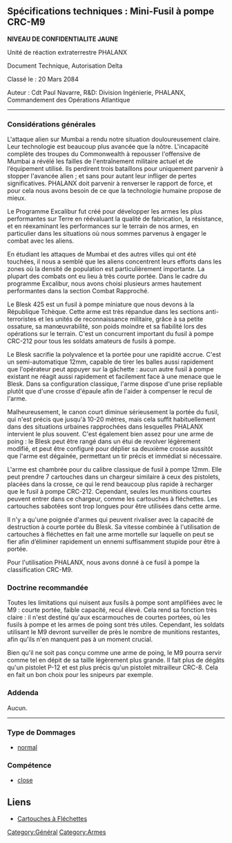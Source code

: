 ## Spécifications techniques : Mini-Fusil à pompe CRC-M9

**NIVEAU DE CONFIDENTIALITE JAUNE**

Unité de réaction extraterrestre PHALANX

Document Technique, Autorisation Delta

Classé le : 20 Mars 2084

Auteur : Cdt Paul Navarre, R&D: Division Ingénierie, PHALANX,
Commandement des Opérations Atlantique

------------------------------------------------------------------------

### Considérations générales

L'attaque alien sur Mumbai a rendu notre situation douloureusement
claire. Leur technologie est beaucoup plus avancée que la nôtre.
L'incapacité complète des troupes du Commonwealth à repousser
l'offensive de Mumbai a révélé les failles de l'entraînement militaire
actuel et de l’équipement utilisé. Ils perdirent trois bataillons pour
uniquement parvenir à stopper l'avancée alien ; et sans pour autant leur
infliger de pertes significatives. PHALANX doit parvenir à renverser le
rapport de force, et pour cela nous avons besoin de ce que la
technologie humaine propose de mieux.

Le Programme Excalibur fut créé pour développer les armes les plus
performantes sur Terre en réévaluant la qualité de fabrication, la
résistance, et en réexaminant les performances sur le terrain de nos
armes, en particulier dans les situations où nous sommes parvenus à
engager le combat avec les aliens.

En étudiant les attaques de Mumbai et des autres villes qui ont été
touchées, il nous a semblé que les aliens concentrent leurs efforts dans
les zones où la densité de population est particulièrement importante.
La plupart des combats ont eu lieu à très courte portée. Dans le cadre
du programme Excalibur, nous avons choisi plusieurs armes hautement
performantes dans la section Combat Rapproché.

Le Blesk 425 est un fusil à pompe miniature que nous devons à la
République Tchèque. Cette arme est très répandue dans les sections
anti-terroristes et les unités de reconnaissance militaire, grâce à sa
petite ossature, sa manœuvrabilité, son poids moindre et sa fiabilité
lors des opérations sur le terrain. C'est un concurrent important du
fusil à pompe CRC-212 pour tous les soldats amateurs de fusils à pompe.

Le Blesk sacrifie la polyvalence et la portée pour une rapidité accrue.
C'est un semi-automatique 12mm, capable de tirer les balles aussi
rapidement que l'opérateur peut appuyer sur la gâchette : aucun autre
fusil à pompe existant ne réagit aussi rapidement et facilement face à
une menace que le Blesk. Dans sa configuration classique, l'arme dispose
d'une prise repliable plutôt que d'une crosse d'épaule afin de l'aider à
compenser le recul de l'arme.

Malheureusement, le canon court diminue sérieusement la portée du fusil,
qui n'est précis que jusqu'à 10-20 mètres, mais cela suffit
habituellement dans des situations urbaines rapprochées dans lesquelles
PHALANX intervient le plus souvent. C'est également bien assez pour une
arme de poing : le Blesk peut être rangé dans un étui de revolver
légèrement modifié, et peut être configuré pour déplier sa deuxième
crosse aussitôt que l'arme est dégainée, permettant un tir précis et
immédiat si nécessaire.

L'arme est chambrée pour du calibre classique de fusil à pompe 12mm.
Elle peut prendre 7 cartouches dans un chargeur similaire à ceux des
pistolets, placées dans la crosse, ce qui le rend beaucoup plus rapide à
recharger que le fusil à pompe CRC-212. Cependant, seules les munitions
courtes peuvent entrer dans ce chargeur, comme les cartouches à
fléchettes. Les cartouches sabotées sont trop longues pour être
utilisées dans cette arme.

Il n'y a qu'une poignée d'armes qui peuvent rivaliser avec la capacité
de destruction à courte portée du Blesk. Sa vitesse combinée à
l'utilisation de cartouches à fléchettes en fait une arme mortelle sur
laquelle on peut se fier afin d’éliminer rapidement un ennemi
suffisamment stupide pour être à portée.

Pour l'utilisation PHALANX, nous avons donné à ce fusil à pompe la
classification CRC-M9.

### Doctrine recommandée

Toutes les limitations qui nuisent aux fusils à pompe sont amplifiées
avec le M9 : courte portée, faible capacité, recul élevé. Cela rend sa
fonction très claire : il n'est destiné qu'aux escarmouches de courtes
portées, où les fusils à pompe et les armes de poing sont très utiles.
Cependant, les soldats utilisant le M9 devront surveiller de près le
nombre de munitions restantes, afin qu'ils n'en manquent pas à un moment
crucial.

Bien qu'il ne soit pas conçu comme une arme de poing, le M9 pourra
servir comme tel en dépit de sa taille légèrement plus grande. Il fait
plus de dégâts qu'un pistolet P-12 et est plus précis qu'un pistolet
mitrailleur CRC-8. Cela en fait un bon choix pour les snipeurs par
exemple.

### Addenda

Aucun.

------------------------------------------------------------------------

### Type de Dommages

- [normal](Damage/normal "wikilink")

### Compétence

- [close](Skills/close "wikilink")

## Liens

- [Cartouches à
  Fléchettes](Equipement/Munition/Cartouches_à_Fléchettes "wikilink")

[Category:Général](Category:Général "wikilink")
[Category:Armes](Category:Armes "wikilink")